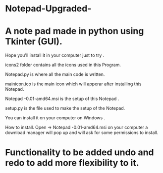# Notepad-Upgraded-
# A note pad made in python using Tkinter (GUI).

Hope you'll install it in your computer just to try .

icons2 folder contains all the icons used in this Program.

Notepad.py is where all the main code is written.

mainicon.ico is the main icon which will apperar after installing this Notepad.

Notepad -0.01-amd64.msi is the setup of this Notepad .

setup.py is the file used to make the setup of the Notepad.

You can install it on your computer on Windows .


How to install. Open -> Notepad -0.01-amd64.msi on your computer a download manager will pop up and  will ask for some permissions to install. 


# Functionality to be added undo and redo to add more flexibility to it. 
